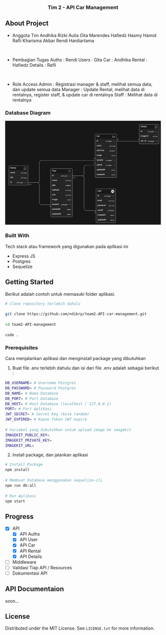 <div align="center">
  <h3> Tim 2 - API Car Management </h3>
</div>

<!-- ABOUT THE PROJECT -->

## About Project

- Anggota Tim
  Andhika Rizki Aulia
  Gita Marendes
  Hafiedz Hasmy Hamid
  Rafli Kharisma Akbar
  Rendi Hardiartama

<br>

- Pembagian Tugas
  Auths : Rendi
  Users : Gita
  Car : Andhika
  Rental : Hafiedz
  Details : Rafli

<br>

- Role Access
  Admin : Registrasi manager & staff, melihat semua data, dan update semua data
  Manager : Update Rental, melihat data di rentalnya, register staff, & update car di rentalnya
  Staff : Melihat data di rentalnya

### Database Diagram

![Database Diagram](./docs/erd_tim2.png)

### Built With

Tech stack atau framework yang digunakan pada aplikasi ini

<ul>
   <li> Express JS 
   <li> Postgres 
   <li> Sequelize 
</ul>

<!-- GETTING STARTED -->

## Getting Started

Berikut adalah contoh untuk memasuki folder aplikasi.

```bash
# Clone repository terlebih dahulu

git clone https://github.com/ndikrp/team2-API-car-management.git

cd team2-API-management

code .

```

### Prerequisites

Cara menjalankan aplikasi dan menginstall package yang dibutuhkan

1. Buat file .env terlebih dahulu dan isi dari file .env adalah sebagai berikut :

```bash
DB_USERNAME= # Username Postgres
DB_PASSWORD= # Password Postgres
DB_NAME= # Nama Database
DB_PORT= # Port Database
DB_HOST= # Host Database (localhost / 127.0.0.1)
PORT= # Port Aplikasi
JWT_SECRET= # Secret Key (bisa random)
JWT_EXPIRED= # Kapan Token JWT expire

# Variabel yang dibutuhkan untuk upload image ke imagekit
IMAGEKIT_PUBLIC_KEY=
IMAGEKIT_PRIVATE_KEY=
IMAGEKIT_URL=
```

2. Install package, dan jalankan aplikasi

```bash
# Install Package
npm install

# Membuat Database menggunakan sequelize-cli
npm run db:all

# Run Aplikasi
npm start
```

<!-- ROADMAP -->

## Progress

- [x] API
  - [x] API Auths
  - [x] API User
  - [x] API Car
  - [x] API Rental
  - [x] API Details
- [ ] Middleware
- [ ] Validasi Tiap API / Resources
- [ ] Dokumentasi API

<!-- API Docs -->

## API Documentaion

soon...

<!-- LICENSE -->

## License

Distributed under the MIT License. See `LICENSE.txt` for more information.
